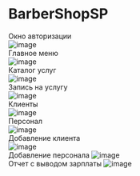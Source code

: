 # BarberShopSP
Окно авторизации <br>
![image](https://user-images.githubusercontent.com/81490021/155682033-2c58800c-e5a3-4892-a7bd-9cf98c9656f9.png) <br>
Главное меню <br>
![image](https://user-images.githubusercontent.com/81490021/155682171-ee1a304d-b4bd-4e25-8aa2-affd2ea5a840.png) <br>
Каталог услуг <br>
![image](https://user-images.githubusercontent.com/81490021/155682714-febe7c36-0a5d-471c-81e3-366e406a20ac.png) <br>
Запись на услугу <br>
![image](https://user-images.githubusercontent.com/81490021/155682804-0b89d89b-54ad-4786-8390-5447b8212f5b.png) <br>
Клиенты <br>
![image](https://user-images.githubusercontent.com/81490021/155682915-e055f8db-b78f-4bd3-8b1f-4c4bd0c0812a.png) <br>
Персонал <br>
![image](https://user-images.githubusercontent.com/81490021/160234018-6cd3efc7-4780-46bd-b1c0-d4a73a56fc8b.png) <br>
Добавление клиента <br>
![image](https://user-images.githubusercontent.com/81490021/155683143-7621e55d-4feb-44e1-9e5b-9541df6e34d1.png) <br>
Добавление персонала
![image](https://user-images.githubusercontent.com/81490021/155683286-a383cafc-4764-40a6-9704-537089b8d3c2.png) <br>
Отчет c выводом зарплаты
![image](https://user-images.githubusercontent.com/81490021/160234068-54619051-db35-4091-abb4-30f0332e4436.png) <br>
